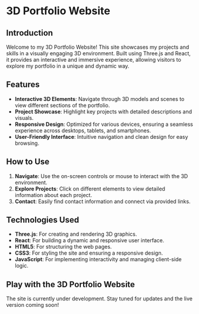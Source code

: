 # 3D Portfolio Website

## Introduction

Welcome to my 3D Portfolio Website! This site showcases my projects and skills in a visually engaging 3D environment. Built using Three.js and React, it provides an interactive and immersive experience, allowing visitors to explore my portfolio in a unique and dynamic way.

## Features

- **Interactive 3D Elements**: Navigate through 3D models and scenes to view different sections of the portfolio.
- **Project Showcase**: Highlight key projects with detailed descriptions and visuals.
- **Responsive Design**: Optimized for various devices, ensuring a seamless experience across desktops, tablets, and smartphones.
- **User-Friendly Interface**: Intuitive navigation and clean design for easy browsing.

## How to Use

1. **Navigate**: Use the on-screen controls or mouse to interact with the 3D environment.
2. **Explore Projects**: Click on different elements to view detailed information about each project.
3. **Contact**: Easily find contact information and connect via provided links.

## Technologies Used

- **Three.js**: For creating and rendering 3D graphics.
- **React**: For building a dynamic and responsive user interface.
- **HTML5**: For structuring the web pages.
- **CSS3**: For styling the site and ensuring a responsive design.
- **JavaScript**: For implementing interactivity and managing client-side logic.

## Play with the 3D Portfolio Website

The site is currently under development. Stay tuned for updates and the live version coming soon!

